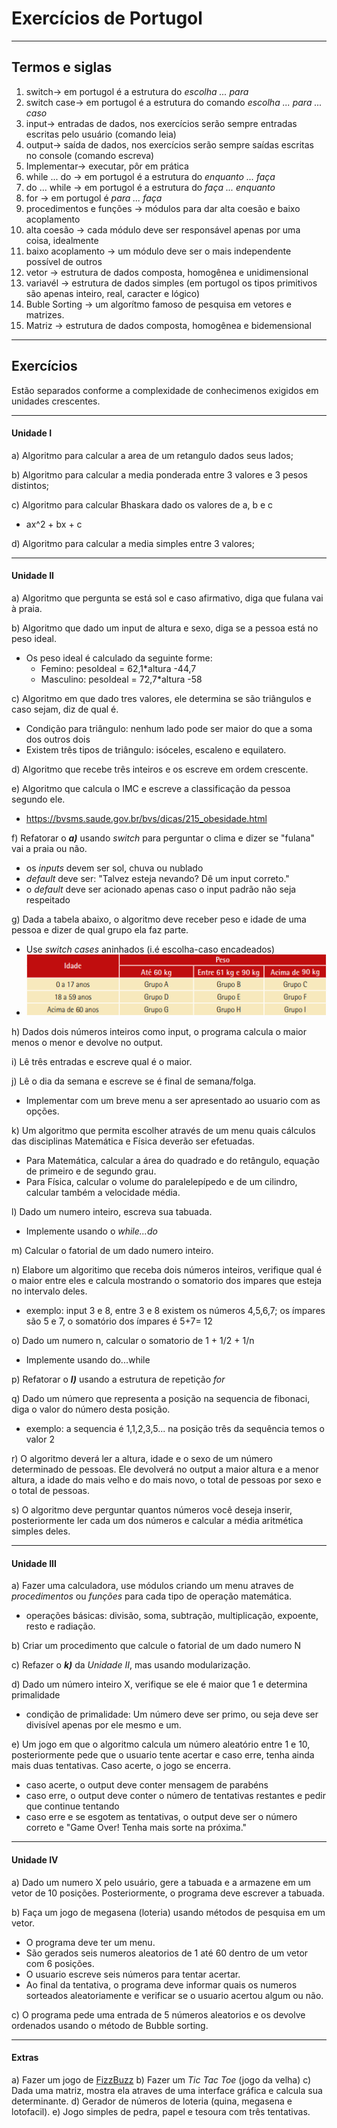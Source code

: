 # Exercícios de Portugol   
   
---
   
## Termos e siglas

1. switch-> em portugol é a estrutura do _escolha ... para_
2. switch case-> em portugol é a estrutura do comando _escolha ... para ... caso_
3. input-> entradas de dados, nos exercícios serão sempre entradas escritas pelo usuário (comando leia)
4. output-> saída de dados, nos exercícios serão sempre saídas escritas no console (comando escreva)
5. Implementar-> executar, pôr em prática
6. while ... do -> em portugol é a estrutura do _enquanto ... faça_
7. do ... while -> em portugol é a estrutura do _faça ... enquanto_
8. for -> em portugol é _para ... faça_
9. procedimentos e funções -> módulos para dar alta coesão e baixo acoplamento
10. alta coesão -> cada módulo deve ser responsável apenas por uma coisa, idealmente
11. baixo acoplamento -> um módulo deve ser o mais independente possível de outros
12. vetor -> estrutura de dados composta, homogênea e unidimensional
13. variavél -> estrutura de dados simples (em portugol os tipos primitivos são apenas inteiro, real, caracter e lógico)
14. Buble Sorting -> um algorítmo famoso de pesquisa em vetores e matrizes.
15. Matriz -> estrutura de dados composta, homogênea e bidemensional
   
---
   
## Exercícios   

Estão separados conforme a complexidade de conhecimenos exigidos em unidades crescentes.  

---   

#### Unidade I

a) Algoritmo para calcular a area de um retangulo dados seus lados;   
   
b) Algoritmo para calcular a media ponderada entre 3 valores e 3 pesos distintos;   
   
c) Algoritmo para calcular Bhaskara dado os valores de a, b e c
- ax^2 + bx + c   
   
d) Algoritmo para calcular a media simples entre 3 valores;   
   
---

#### Unidade II   


a) Algoritmo que pergunta se está sol e caso afirmativo, diga que fulana vai à praia.   


b) Algoritmo que dado um input de altura e sexo, diga se a pessoa está no peso ideal.
- Os peso ideal é calculado da seguinte forme:
	- Femino:  pesoIdeal = 62,1*altura -44,7
	- Masculino:  pesoIdeal = 72,7*altura -58   
	   

c) Algoritmo em que dado tres valores, ele determina se são triângulos e caso sejam, diz de qual é.
- Condição para triângulo: nenhum lado pode ser maior do que a soma dos outros dois
- Existem três tipos de triângulo: isóceles, escaleno e equilatero.   
   

d) Algoritmo que recebe três inteiros e os escreve em ordem crescente.   
   

e) Algoritmo que calcula o IMC e escreve a classificação da pessoa segundo ele.
- https://bvsms.saude.gov.br/bvs/dicas/215_obesidade.html   
   

f) Refatorar o **_a)_** usando _switch_ para perguntar o clima e dizer se "fulana" vai a praia ou não.
- os _inputs_ devem ser sol, chuva ou nublado
- _default_ deve ser: "Talvez esteja nevando? Dê um input correto."
- o _default_ deve ser acionado apenas caso o input padrão não seja respeitado   
   

g) Dada a tabela abaixo, o algoritmo deve receber peso e idade de uma pessoa e dizer de qual grupo ela faz parte.
- Use _switch cases_ aninhados (i.é escolha-caso encadeados)
- ![Tabela-1](./tabela-1.png)   
   

h) Dados dois números inteiros como input, o programa calcula o maior menos o menor e devolve no output.   
   

i) Lê três entradas e escreve qual é o maior.   
   

j) Lê o dia da semana e escreve se é final de semana/folga.
- Implementar com um breve menu a ser apresentado ao usuario com as opções.   
   

k) Um algoritmo que permita escolher através de um menu quais cálculos das disciplinas Matemática e Física deverão ser efetuadas.
- Para Matemática, calcular a área do quadrado e do retângulo, equação de primeiro e de segundo grau.
- Para Física, calcular o volume do paralelepípedo e de um cilindro, calcular também a velocidade média.   
   

l) Dado um numero inteiro, escreva sua tabuada.
- Implemente usando o _while...do_   
   

m) Calcular o fatorial de um dado numero inteiro.   
   

n) Elabore um algoritimo que receba dois números inteiros, verifique qual é
o maior entre eles e calcula mostrando o somatorio dos impares que esteja
no intervalo deles.
- exemplo: input 3 e 8, entre 3 e 8 existem os números 4,5,6,7; os ímpares são 5 e 7, o somatório dos ímpares é 5+7= 12   
   

o) Dado um numero n, calcular o somatorio de 1 + 1/2 + 1/n
- Implemente usando do...while   
   

p) Refatorar o **_l)_** usando a estrutura de repetição _for_   
   

q) Dado um número que representa a posição na sequencia de fibonaci, diga o
valor do número desta posição.
- exemplo: a sequencia é 1,1,2,3,5... na posição três da sequência temos o valor 2   
   

r) O algoritmo deverá ler a altura, idade e o sexo de um número determinado de pessoas. Ele devolverá no output a maior altura e a menor altura, a idade do mais velho e do mais novo, o total de pessoas por sexo e o total de pessoas.   
   

s) O algoritmo deve perguntar quantos números você deseja inserir, posteriormente ler cada um dos números e calcular a média aritmética simples deles.   

---

#### Unidade III   
   
a) Fazer uma calculadora, use módulos criando um menu atraves de
_procedimentos_ ou _funções_ para cada tipo de operação matemática.
- operações básicas: divisão, soma, subtração, multiplicação, expoente, resto e radiação.   
   

b) Criar um procedimento que calcule o fatorial de um dado numero N   
   

c) Refazer o **_k)_** da _Unidade II_, mas usando modularização.   
   

d) Dado um número inteiro X, verifique se ele é maior que 1 e determina primalidade
- condição de primalidade: Um número deve ser primo, ou seja deve ser divisível apenas por ele mesmo e um.   
   

e) Um jogo em que o algoritmo calcula um número aleatório entre 1 e 10, posteriormente pede que o usuario tente acertar e caso erre, tenha
ainda mais duas tentativas. Caso acerte, o jogo se encerra.
- caso acerte, o output deve conter mensagem de parabéns
- caso erre, o output deve conter o número de tentativas restantes e pedir que continue tentando
- caso erre e se esgotem as tentativas, o output deve ser o número correto e "Game Over! Tenha mais sorte na próxima."   
   
---

#### Unidade IV   
   
a) Dado um numero X pelo usuário, gere a tabuada e a armazene em um vetor
de 10 posições. Posteriormente, o programa deve escrever a tabuada.
   

b) Faça um jogo de megasena (loteria) usando métodos de pesquisa em
um vetor.
- O programa deve ter um menu.
- São gerados seis numeros aleatorios de 1 até 60 dentro de um
vetor com 6 posições.
- O usuario escreve seis números para tentar acertar.
- Ao final da tentativa, o programa deve informar quais os numeros
sorteados aleatoriamente e verificar se o usuario acertou algum ou não.   
   

c) O programa pede uma entrada de 5 números aleatorios e os devolve
ordenados usando o método de Bubble sorting.   
   
   
---
   
#### Extras

a) Fazer um jogo de [FizzBuzz](https://en.wikipedia.org/wiki/Fizz_buzz)
b) Fazer um _Tic Tac Toe_ (jogo da velha)
c) Dada uma matriz, mostra ela atraves de uma interface gráfica e calcula sua determinante.
d) Gerador de números de loteria (quina, megasena e lotofacil).
e) Jogo simples de pedra, papel e tesoura com três tentativas.
